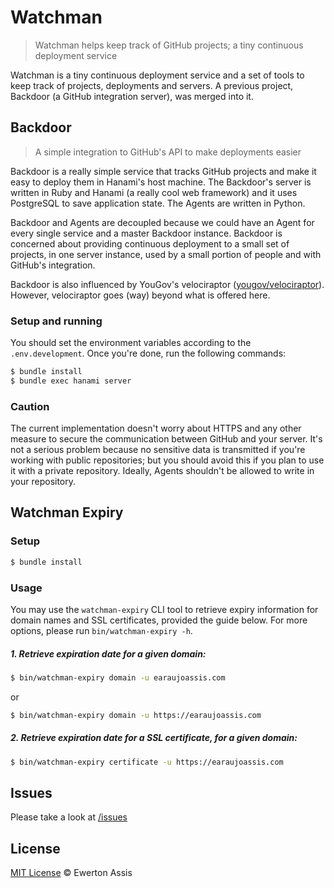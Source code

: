 # Watchman

> Watchman helps keep track of GitHub projects; a tiny continuous deployment service

Watchman is a tiny continuous deployment service and a set of tools to keep track of projects,
deployments and servers. A previous project, Backdoor (a GitHub integration server), was merged
into it.

## Backdoor

> A simple integration to GitHub's API to make deployments easier

Backdoor is a really simple service that tracks GitHub projects and make it easy to deploy them
in Hanami's host machine. The Backdoor's server is written in Ruby and Hanami (a really cool web
framework) and it uses PostgreSQL to save application state. The Agents are written in Python.

Backdoor and Agents are decoupled because we could have an Agent for every single service and a
master Backdoor instance. Backdoor is concerned about providing continuous deployment to a small
set of projects, in one server instance, used by a small portion of people and with GitHub's
integration.

Backdoor is also influenced by YouGov's velociraptor
([yougov/velociraptor](https://github.com/yougov/velociraptor)). However, velociraptor goes (way)
beyond what is offered here.

### Setup and running

You should set the environment variables according to the `.env.development`. Once you're done,
run the following commands:

```sh
$ bundle install
$ bundle exec hanami server
```

### Caution

The current implementation doesn't worry about HTTPS and any other measure to secure the communication
between GitHub and your server. It's not a serious problem because no sensitive data is transmitted
if you're working with public repositories; but you should avoid this if you plan to use it with a private
repository. Ideally, Agents shouldn't be allowed to write in your repository.

## Watchman Expiry

### Setup

```sh
$ bundle install
```

### Usage

You may use the `watchman-expiry` CLI tool to retrieve expiry information for domain names and SSL certificates,
provided the guide below. For more options, please run `bin/watchman-expiry -h`.

##### 1. Retrieve expiration date for a given domain:

```sh
$ bin/watchman-expiry domain -u earaujoassis.com
```

or

```sh
$ bin/watchman-expiry domain -u https://earaujoassis.com
```

##### 2. Retrieve expiration date for a SSL certificate, for a given domain:

```sh
$ bin/watchman-expiry certificate -u https://earaujoassis.com
```

## Issues

Please take a look at [/issues](https://github.com/earaujoassis/watchman/issues)

## License

[MIT License](http://earaujoassis.mit-license.org/) &copy; Ewerton Assis
